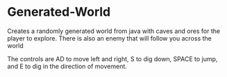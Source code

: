 # Generated-World
Creates a randomly generated world from java with caves and ores for the player to explore. There is also an enemy that will follow you across the world

The controls are AD to move left and right, S to dig down, SPACE to jump, and E to dig in the direction of movement.

